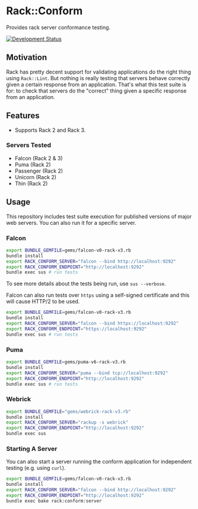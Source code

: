 # Rack::Conform

Provides rack server conformance testing.

[![Development Status](https://github.com/socketry/rack-conform/workflows/Test/badge.svg)](https://github.com/socketry/rack-conform/actions?workflow=Test)

## Motivation

Rack has pretty decent support for validating applications do the right thing using `Rack::Lint`. But nothing is really testing that servers behave correctly given a certain response from an application. That's what this test suite is for: to check that servers do the "correct" thing given a specific response from an application.

## Features

  - Supports Rack 2 and Rack 3.

### Servers Tested

  - Falcon (Rack 2 & 3)
  - Puma (Rack 2)
  - Passenger (Rack 2)
  - Unicorn (Rack 2)
  - Thin (Rack 2)

## Usage

This repository includes test suite execution for published versions of major web servers. You can also run it for a specific server.

### Falcon

``` bash
export BUNDLE_GEMFILE=gems/falcon-v0-rack-v3.rb
bundle install
export RACK_CONFORM_SERVER="falcon --bind http://localhost:9292"
export RACK_CONFORM_ENDPOINT="http://localhost:9292"
bundle exec sus # run tests
```

To see more details about the tests being run, use `sus --verbose`.

Falcon can also run tests over `https` using a self-signed certificate and this will cause HTTP/2 to be used.

``` bash
export BUNDLE_GEMFILE=gems/falcon-v0-rack-v3.rb
bundle install
export RACK_CONFORM_SERVER="falcon --bind https://localhost:9292"
export RACK_CONFORM_ENDPOINT="https://localhost:9292"
bundle exec sus # run tests
```

### Puma

``` bash
export BUNDLE_GEMFILE=gems/puma-v6-rack-v3.rb
bundle install
export RACK_CONFORM_SERVER="puma --bind tcp://localhost:9292"
export RACK_CONFORM_ENDPOINT="http://localhost:9292"
bundle exec sus # run tests
```

### Webrick

``` bash
export BUNDLE_GEMFILE="gems/webrick-rack-v3.rb"
bundle install
export RACK_CONFORM_SERVER="rackup -s webrick"
export RACK_CONFORM_ENDPOINT="http://localhost:9292"
bundle exec sus
```

### Starting A Server

You can also start a server running the conform application for independent testing (e.g. using `curl`).

``` bash
export BUNDLE_GEMFILE=gems/falcon-v0-rack-v3.rb
bundle install
export RACK_CONFORM_SERVER="falcon --bind http://localhost:9292"
export RACK_CONFORM_ENDPOINT="http://localhost:9292"
bundle exec bake rack:conform:server
```
